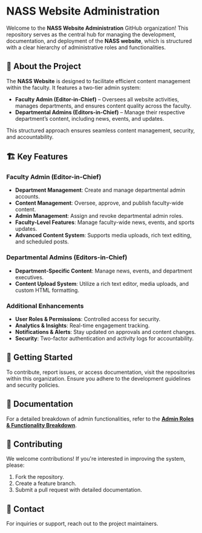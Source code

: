 # NASS Website Administration

Welcome to the **NASS Website Administration** GitHub organization! This repository serves as the central hub for managing the development, documentation, and deployment of the **NASS website**, which is structured with a clear hierarchy of administrative roles and functionalities.

## 📌 About the Project

The **NASS Website** is designed to facilitate efficient content management within the faculty. It features a two-tier admin system:

- **Faculty Admin (Editor-in-Chief)** – Oversees all website activities, manages departments, and ensures content quality across the faculty.
- **Departmental Admins (Editors-in-Chief)** – Manage their respective department’s content, including news, events, and updates.

This structured approach ensures seamless content management, security, and accountability.

## 🏗️ Key Features

### Faculty Admin (Editor-in-Chief)
- **Department Management**: Create and manage departmental admin accounts.
- **Content Management**: Oversee, approve, and publish faculty-wide content.
- **Admin Management**: Assign and revoke departmental admin roles.
- **Faculty-Level Features**: Manage faculty-wide news, events, and sports updates.
- **Advanced Content System**: Supports media uploads, rich text editing, and scheduled posts.

### Departmental Admins (Editors-in-Chief)
- **Department-Specific Content**: Manage news, events, and department executives.
- **Content Upload System**: Utilize a rich text editor, media uploads, and custom HTML formatting.

### Additional Enhancements
- **User Roles & Permissions**: Controlled access for security.
- **Analytics & Insights**: Real-time engagement tracking.
- **Notifications & Alerts**: Stay updated on approvals and content changes.
- **Security**: Two-factor authentication and activity logs for accountability.

## 🚀 Getting Started

To contribute, report issues, or access documentation, visit the repositories within this organization. Ensure you adhere to the development guidelines and security policies.

## 📖 Documentation

For a detailed breakdown of admin functionalities, refer to the **[Admin Roles & Functionality Breakdown](./docs/admin_roles.md)**.

## 👥 Contributing

We welcome contributions! If you're interested in improving the system, please:
1. Fork the repository.
2. Create a feature branch.
3. Submit a pull request with detailed documentation.

## 📧 Contact

For inquiries or support, reach out to the project maintainers.
